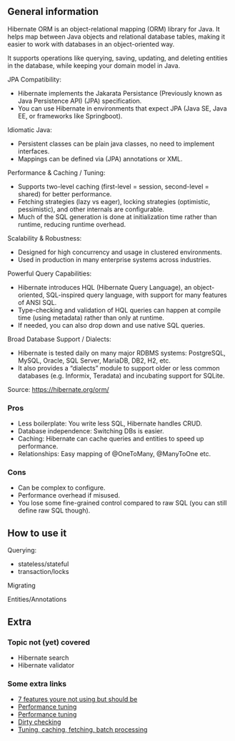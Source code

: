 ## General information
Hibernate ORM is an object-relational mapping (ORM) library for Java. It helps map between Java objects and relational database tables, making it easier to work with databases in an object-oriented way. 

It supports operations like querying, saving, updating, and deleting entities in the database, while keeping your domain model in Java.

JPA Compatibility:

- Hibernate implements the Jakarata Persistance (Previously known as Java Persistence API) (JPA) specification. 
- You can use Hibernate in environments that expect JPA (Java SE, Java EE, or frameworks like Springboot). 

Idiomatic Java:

- Persistent classes can be plain java classes, no need to implement interfaces.
- Mappings can be defined via (JPA) annotations or XML. 

Performance & Caching / Tuning:

- Supports two-level caching (first-level = session, second-level = shared) for better performance. 
- Fetching strategies (lazy vs eager), locking strategies (optimistic, pessimistic), and other internals are configurable. 
- Much of the SQL generation is done at initialization time rather than runtime, reducing runtime overhead. 

Scalability & Robustness: 

- Designed for high concurrency and usage in clustered environments. 
- Used in production in many enterprise systems across industries. 

Powerful Query Capabilities:

- Hibernate introduces HQL (Hibernate Query Language), an object-oriented, SQL-inspired query language, with support for many features of ANSI SQL. 
- Type-checking and validation of HQL queries can happen at compile time (using metadata) rather than only at runtime. 
- If needed, you can also drop down and use native SQL queries. 

Broad Database Support / Dialects:

- Hibernate is tested daily on many major RDBMS systems: PostgreSQL, MySQL, Oracle, SQL Server, MariaDB, DB2, H2, etc. 
- It also provides a “dialects” module to support older or less common databases (e.g. Informix, Teradata) and incubating support for SQLite.

Source:
https://hibernate.org/orm/


### Pros 

- Less boilerplate: You write less SQL, Hibernate handles CRUD.
- Database independence: Switching DBs is easier.
- Caching: Hibernate can cache queries and entities to speed up performance.
- Relationships: Easy mapping of @OneToMany, @ManyToOne etc.

### Cons 

- Can be complex to configure.
- Performance overhead if misused.
- You lose some fine-grained control compared to raw SQL (you can still define raw SQL though).


## How to use it
Querying:

- stateless/stateful
- transaction/locks

Migrating

Entities/Annotations



## Extra

### Topic not (yet) covered

- Hibernate search
- Hibernate validator

### Some extra links

- [7 features youre not using but should be](https://medium.com/%40thecodealchemistX/top-7-hibernate-features-youre-not-using-but-should-be-7fd6e4fe983f)
- [Performance tuning](https://medium.com/%40noel.benji/hibernate-performance-tuning-secrets-to-lightning-fast-database-access-4456124c80b4)
- [Performance tuning](https://www.javacodegeeks.com/2025/09/advanced-hibernate-performance-tuning-caching-fetch-strategies-and-batch-processing.html)
- [Dirty checking](https://medium.com/jpa-java-persistence-api-guide/dirty-checking-magic-in-hibernate-how-it-works-and-why-its-important-3cdb422dc4d4)
- [Tuning, caching, fetching, batch processing](https://www.javacodegeeks.com/2025/09/advanced-hibernate-performance-tuning-caching-fetch-strategies-and-batch-processing.html)
